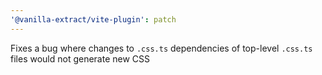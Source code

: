 ```yaml
---
'@vanilla-extract/vite-plugin': patch
---
```


Fixes a bug where changes to `.css.ts` dependencies of top-level `.css.ts` files would not generate new CSS
